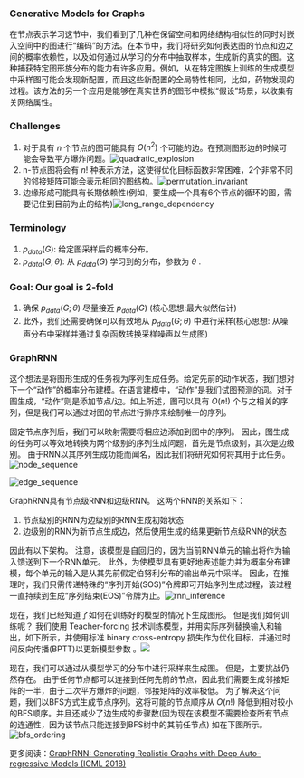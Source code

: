 ### Generative Models for Graphs

在节点表示学习这节中，我们看到了几种在保留空间和网络结构相似性的同时对嵌入空间中的图进行“编码”的方法。在本节中，我们将研究如何表达图的节点和边之间的概率依赖性，以及如何通过从学习的分布中抽取样本，生成新的真实的图。这种捕获特定图形族分布的能力有许多应用。例如，从在特定图族上训练的生成模型中采样图可能会发现新配置，而且这些新配置的全局特性相同，比如，药物发现的过程。该方法的另一个应用是能够在真实世界的图形中模拟“假设”场景，以收集有关网络属性。

### Challenges

1. 对于具有 $n$ 个节点的图可能具有 $O\left(n^{2}\right)$ 个可能的边。在预测图形边的时候可能会导致平方爆炸问题。![quadratic_explosion](/Users/yaso/Desktop/CS224W/notes/images/quadratic_explosion.png)
2. n-节点图将会有 $n!$ 种表示方法，这使得优化目标函数非常困难，2个非常不同的邻接矩阵可能会表示相同的图结构。![permutation_invariant](/Users/yaso/Desktop/CS224W/notes/images/permutation_invariant.png)
3. 边缘形成可能具有长期依赖性(例如，要生成一个具有6个节点的循环的图，需要记住到目前为止的结构)![long_range_dependency](/Users/yaso/Desktop/CS224W/notes/images/long_range_dependency.png)

### Terminology

1. $p_{data}(G)$: 给定图采样后的概率分布。
2. $p_{data}(G;\theta)$: 从 $p_{data}(G)$ 学习到的分布，参数为 $\theta$ .

### Goal: Our goal is 2-fold

1. 确保 $p_{data}(G;\theta)$ 尽量接近 $p_{data}(G)$ (核心思想:最大似然估计)
2. 此外，我们还需要确保可以有效地从 $p_{data}(G;\theta)$ 中进行采样(核心思想: 从噪声分布中采样并通过复杂函数转换采样噪声以生成图)

### GraphRNN

这个想法是将图形生成的任务视为序列生成任务。给定先前的动作状态，我们想对下一个“动作”的概率分布建模。在语言建模中，“动作”是我们试图预测的词。对于图生成，“动作”则是添加节点/边。如上所述，图可以具有 $O(n!)$ 个与之相关的序列，但是我们可以通过对图的节点进行排序来绘制唯一的序列。

固定节点序列后，我们可以映射需要将相应边添加到图中的序列。 因此，图生成的任务可以等效地转换为两个级别的序列生成问题，首先是节点级别，其次是边级别。 由于RNN以其序列生成功能而闻名，因此我们将研究如何将其用于此任务。![node_sequence](/Users/yaso/Desktop/CS224W/notes/images/node_sequence.png)

![edge_sequence](/Users/yaso/Desktop/CS224W/notes/images/edge_sequence.png)

GraphRNN具有节点级RNN和边级RNN。 这两个RNN的关系如下：

1. 节点级别的RNN为边级别的RNN生成初始状态
2. 边级别的RNN为新节点生成边，然后使用生成的结果更新节点级RNN的状态

因此有以下架构。 注意，该模型是自回归的，因为当前RNN单元的输出将作为输入馈送到下一个RNN单元。 此外，为使模型具有更好地表述能力并为概率分布建模，每个单元的输入是从其先前假定伯努利分布的输出单元中采样。 因此，在推理时，我们只需传递特殊的“序列开始(SOS)”令牌即可开始序列生成过程，该过程一直持续到生成“序列结束(EOS)”令牌为止。![rnn_inference](/Users/yaso/Desktop/CS224W/notes/images/rnn_inference.png)

现在，我们已经知道了如何在训练好的模型的情况下生成图形。 但是我们如何训练呢？ 我们使用 Teacher-forcing 技术训练模型，并用实际序列替换输入和输出，如下所示，并使用标准 binary cross-entropy 损失作为优化目标，并通过时间反向传播(BPTT)以更新模型参数 。![](/Users/yaso/Desktop/CS224W/notes/images/rnn_training.png)

现在，我们可以通过从模型学习的分布中进行采样来生成图。 但是，主要挑战仍然存在。 由于任何节点都可以连接到任何先前的节点，因此我们需要生成邻接矩阵的一半，由于二次平方爆炸的问题，邻接矩阵的效率极低。 为了解决这个问题，我们以BFS方式生成节点序列。这将可能的节点顺序从 $O(n!)$ 降低到相对较小的BFS顺序。并且还减少了边生成的步骤数(因为现在该模型不需要检查所有节点的连通性，因为该节点只能连接到BFS树中的其前任节点) 如在下图所示。![bfs_ordering](/Users/yaso/Desktop/CS224W/notes/images/bfs_ordering.png)



更多阅读：[GraphRNN: Generating Realistic Graphs with Deep Auto-regressive Models (ICML 2018)](https://cs.stanford.edu/people/jure/pubs/graphrnn-icml18.pdf)